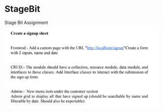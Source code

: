 # StageBit
Stage Bit Assignment 
<img src="https://github.com/bhaveshpp/StageBit/blob/master/Screenshot.png"
            alt="Assignment" />
